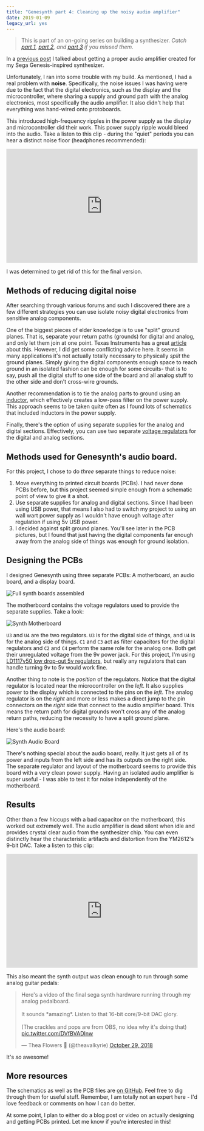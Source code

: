 ```yaml
---
title: "Genesynth part 4: Cleaning up the noisy audio amplifier"
date: 2019-01-09
legacy_url: yes
---
```


> This is part of an on-going series on building a synthesizer. *Catch [part 1](../genesynth-part-1-idea-and-research), [part 2](../genesynth-part-2-basic-communication), and [part 3](../genesynth-part-3-proper-audio) if you missed them.*

In a [previous post](../genesynth-part-3-proper-audio) I talked about getting a proper audio amplifier created for my Sega Genesis-inspired synthesizer.

Unfortunately, I ran into some trouble with my build. As mentioned, I had a real problem with **noise**. Specifically, the noise issues I was having were due to the fact that the digital electronics, such as the display and the microcontroller, where sharing a supply and ground path with the analog electronics, most specifically the audio amplifier. It also didn't help that everything was hand-wired onto protoboards.

This introduced high-frequency ripples in the power supply as the display and microcontroller did their work. This power supply ripple would bleed into the audio. Take a listen to this clip - during the "quiet" periods you can hear a distinct noise floor (headphones recommended):

<iframe width="100%" height="300" scrolling="no" frameborder="no" allow="autoplay" src="https://w.soundcloud.com/player/?url=https%3A//api.soundcloud.com/tracks/475899672%3Fsecret_token%3Ds-wSkPk&color=%23ff5500&auto_play=false&hide_related=false&show_comments=true&show_user=true&show_reposts=false&show_teaser=true&visual=true"></iframe>

I was determined to get rid of this for the final version.

## Methods of reducing digital noise

After searching through various forums and such I discovered there are a few different strategies you can use isolate noisy digital electronics from sensitive analog components.

One of the biggest pieces of elder knowledge is to use "split" ground planes. That is, separate your return paths (grounds) for digital and analog, and only let them join at one point. Texas Instruments has a great [article](http://www.ti.com/lit/an/slyt512/slyt512.pdf) about this. However, I did get some conflicting advice here. It seems in many applications it's not actually totally necessary to physically *split* the ground planes. Simply giving the digital components enough space to reach ground in an isolated fashion can be enough for some circuits- that is to say, push all the digital stuff to one side of the board and all analog stuff to the other side and don't cross-wire grounds.

Another recommendation is to tie the analog parts to ground using an [inductor](https://www.tempoautomation.com/toms-circuits/power-supply-filter-design-for-pcb/), which effectively creates a low-pass filter on the power supply. This approach seems to be taken quite often as I found lots of schematics that included inductors in the power supply.

Finally, there's the option of using separate supplies for the analog and digital sections. Effectively, you can use two separate [voltage regulators](https://en.wikipedia.org/wiki/Voltage_regulator) for the digital and analog sections.

## Methods used for Genesynth's audio board.

For this project, I chose to do *three* separate things to reduce noise:

1. Move everything to printed circuit boards (PCBs). I had never done PCBs before, but this project seemed simple enough from a schematic point of view to give it a shot.
2. Use separate supplies for analog and digital sections. Since I had been using USB power, that means I also had to switch my project to using an wall wart power supply as I wouldn't have enough voltage after regulation if using 5v USB power.
3. I decided against split ground planes. You'll see later in the PCB pictures, but I found that just having the digital components far enough away from the analog side of things was enough for ground isolation.

## Designing the PCBs

I designed Genesynth using three separate PCBs: A motherboard, an audio board, and a display board.

![Full synth boards assembled](./genesynth-boards.jpg)

The motherboard contains the voltage regulators used to provide the separate supplies. Take a look:

![Synth Motherboard](./genesynth-empty-motherboard.jpg)

`U3` and `U4` are the two regulators. `U3` is for the digital side of things, and `U4` is for the analog side of things. `C1` and `C3` act as filter capacitors for the digital regulators and `C2` and `C4` perform the same role for the analog one. Both get their unregulated voltage from the 9v power jack. For this project, I'm using [LD1117v50 low drop-out 5v regulators](https://www.digikey.com/product-detail/en/stmicroelectronics/LD1117V50/497-7311-5-ND/1663515), but really any regulators that can handle turning 9v to 5v would work fine.

Another thing to note is the *position* of the regulators. Notice that the digital regulator is located near the microcontroller on the *left*. It also supplies power to the display which is connected to the pins on the *left*. The analog regulator is on the *right* and more or less makes a direct jump to the pin connectors on the *right* side that connect to the audio amplifier board. This means the return path for digital grounds won't cross any of the analog return paths, reducing the necessity to have a split ground plane.

Here's the audio board:

![Synth Audio Board](./genesynth-audio-board-empty.jpg)

There's nothing special about the audio board, really. It just gets all of its power and inputs from the left side and has its outputs on the right side. The separate regulator and layout of the motherboard seems to provide this board with a very clean power supply. Having an isolated audio amplifier is super useful - I was able to test it for noise independently of the motherboard.

## Results

Other than a few hiccups with a bad capacitor on the motherboard, this worked out extremely well. The audio amplifier is dead silent when idle and provides crystal clear audio from the synthesizer chip. You can even distinctly hear the characteristic artifacts and distortion from the YM2612's 9-bit DAC. Take a listen to this clip:

<iframe width="100%" height="300" scrolling="no" frameborder="no" allow="autoplay" src="https://w.soundcloud.com/player/?url=https%3A//api.soundcloud.com/tracks/524990358%3Fsecret_token%3Ds-vg1gD&color=%23ff5500&auto_play=false&hide_related=false&show_comments=true&show_user=true&show_reposts=false&show_teaser=true&visual=true"></iframe>

This also meant the synth output was clean enough to run through some analog guitar pedals:

<blockquote class="twitter-tweet" data-lang="en"><p lang="en" dir="ltr">Here&#39;s a video of the final sega synth hardware running through my analog pedalboard.<br><br>It sounds *amazing*. Listen to that 16-bit core/9-bit DAC glory.<br><br>(The crackles and pops are from OBS, no idea why it&#39;s doing that) <a href="https://t.co/DVfBVADInw">pic.twitter.com/DVfBVADInw</a></p>&mdash; Thea Flowers 🌺 (@theavalkyrie) <a href="https://twitter.com/theavalkyrie/status/1056783107196473344?ref_src=twsrc%5Etfw">October 29, 2018</a></blockquote>
<script async src="https://platform.twitter.com/widgets.js" charset="utf-8"></script>

It's *so* awesome!

## More resources

The schematics as well as the PCB files are [on GitHub](https://github.com/theacodes/genesynth/tree/master/hardware). Feel free to dig through them for useful stuff. Remember, I am totally not an expert here - I'd love feedback or comments on how I can do better.

At some point, I plan to either do a blog post or video on actually designing and getting PCBs printed. Let me know if you're interested in this!
